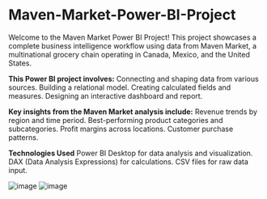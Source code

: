 # Maven-Market-Power-BI-Project
Welcome to the Maven Market Power BI Project! This project showcases a complete business intelligence workflow using data from Maven Market, a multinational grocery chain operating in Canada, Mexico, and the United States.

**This Power BI project involves:**
Connecting and shaping data from various sources.
Building a relational model.
Creating calculated fields and measures.
Designing an interactive dashboard and report.

**Key insights from the Maven Market analysis include:**
Revenue trends by region and time period.
Best-performing product categories and subcategories.
Profit margins across locations.
Customer purchase patterns.

**Technologies Used**
Power BI Desktop for data analysis and visualization.
DAX (Data Analysis Expressions) for calculations.
CSV files for raw data input.

![image](https://github.com/user-attachments/assets/0346cff4-51f6-4735-8729-5ea41eb87f2d)
![image](https://github.com/user-attachments/assets/7558b1d0-64cf-470e-9e15-740fe930e870)

